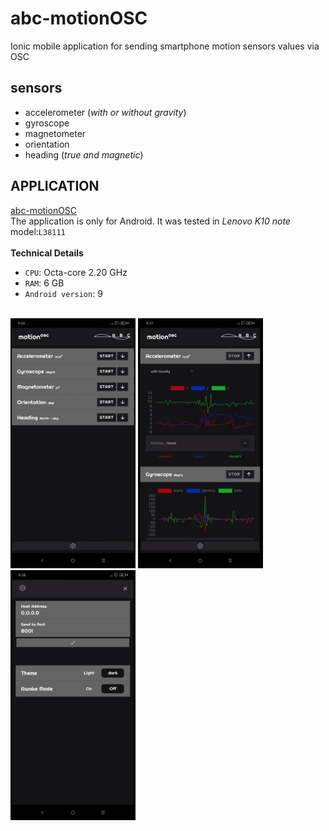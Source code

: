 # abc-motionOSC
Ionic mobile application for sending smartphone motion sensors values via OSC 

## sensors
- accelerometer (_with or without gravity_)
- gyroscope
- magnetometer
- orientation
- heading (_true and magnetic_)


## **APPLICATION**
[abc-motionOSC](https://github.com/alessandrofiordelmondo/abc-motionOSC/tree/master/app)<br>
The application is only for Android. It was tested in _Lenovo K10 note_ model:`L38111`<br>
<br>
**Technical Details**<br>
- `CPU`: Octa-core 2.20 GHz
- `RAM`: 6 GB
- `Android version`: 9<br>
<br>
<img style="display:inline-block" src="screenshot-home.jpg" width="200" height="400">
<img style="display:inline-block" src="screenshot-start.jpg" width="200" height="400">
<img style="display:inline-block" src="screenshot-settings.jpg" width="200" height="400">
